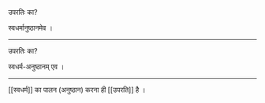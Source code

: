 उपरतिः का?

स्वधर्मानुष्ठानमेव ।

---

उपरतिः का?

स्वधर्म-अनुष्ठानम् एव ।

---

[[स्वधर्म]] का पालन (अनुष्ठान) करना ही [[उपरति]] है ।